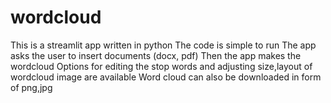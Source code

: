 # wordcloud
This is a streamlit app written in python
The code is simple to run
The app asks the user to insert documents (docx, pdf)
Then the app makes the wordcloud
Options for editing the stop words and adjusting size,layout of wordcloud image are available
Word cloud can also be downloaded in form of png,jpg
